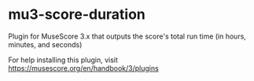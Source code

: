 # mu3-score-duration
Plugin for MuseScore 3.x that outputs the score's total run time (in hours, minutes, and seconds)

For help installing this plugin, visit https://musescore.org/en/handbook/3/plugins
